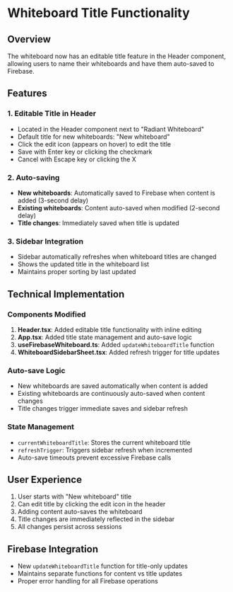 # Whiteboard Title Functionality

## Overview
The whiteboard now has an editable title feature in the Header component, allowing users to name their whiteboards and have them auto-saved to Firebase.

## Features

### 1. **Editable Title in Header**
- Located in the Header component next to "Radiant Whiteboard"
- Default title for new whiteboards: "New whiteboard"
- Click the edit icon (appears on hover) to edit the title
- Save with Enter key or clicking the checkmark
- Cancel with Escape key or clicking the X

### 2. **Auto-saving**
- **New whiteboards**: Automatically saved to Firebase when content is added (3-second delay)
- **Existing whiteboards**: Content auto-saved when modified (2-second delay)
- **Title changes**: Immediately saved when title is updated

### 3. **Sidebar Integration**
- Sidebar automatically refreshes when whiteboard titles are changed
- Shows the updated title in the whiteboard list
- Maintains proper sorting by last updated

## Technical Implementation

### Components Modified
1. **Header.tsx**: Added editable title functionality with inline editing
2. **App.tsx**: Added title state management and auto-save logic
3. **useFirebaseWhiteboard.ts**: Added `updateWhiteboardTitle` function
4. **WhiteboardSidebarSheet.tsx**: Added refresh trigger for title updates

### Auto-save Logic
- New whiteboards are saved automatically when content is added
- Existing whiteboards are continuously auto-saved when content changes
- Title changes trigger immediate saves and sidebar refresh

### State Management
- `currentWhiteboardTitle`: Stores the current whiteboard title
- `refreshTrigger`: Triggers sidebar refresh when incremented
- Auto-save timeouts prevent excessive Firebase calls

## User Experience
1. User starts with "New whiteboard" title
2. Can edit title by clicking the edit icon in the header
3. Adding content auto-saves the whiteboard
4. Title changes are immediately reflected in the sidebar
5. All changes persist across sessions

## Firebase Integration
- New `updateWhiteboardTitle` function for title-only updates
- Maintains separate functions for content vs title updates
- Proper error handling for all Firebase operations
